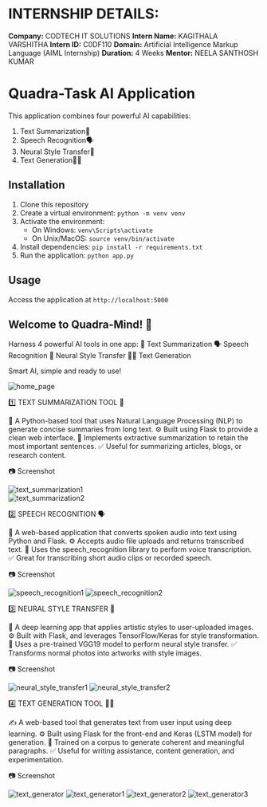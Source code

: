 # INTERNSHIP DETAILS:
**Company:** CODTECH IT SOLUTIONS
**Intern Name:** KAGITHALA VARSHITHA
**Intern ID:** C0DF110
**Domain:** Artificial Intelligence Markup Language (AIML Internship)
**Duration:** 4 Weeks
**Mentor:** NEELA SANTHOSH KUMAR

# Quadra-Task AI Application

This application combines four powerful AI capabilities:
1. Text Summarization🧠
2. Speech Recognition🗣️
3. Neural Style Transfer🎨
4. Text Generation✍🏻

## Installation
1. Clone this repository
2. Create a virtual environment: `python -m venv venv`
3. Activate the environment:
   - On Windows: `venv\Scripts\activate`
   - On Unix/MacOS: `source venv/bin/activate`
4. Install dependencies: `pip install -r requirements.txt`
5. Run the application: `python app.py`

## Usage
Access the application at `http://localhost:5000`

## Welcome to Quadra-Mind! 🤖
Harness 4 powerful AI tools in one app:
🧠 Text Summarization
🗣️ Speech Recognition
🎨 Neural Style Transfer
✍🏻 Text Generation

Smart AI, simple and ready to use!

![home_page](https://github.com/user-attachments/assets/0240223f-f840-43e5-a716-77777dab99db)

1️⃣ TEXT SUMMARIZATION TOOL 🧠

📝 A Python-based tool that uses Natural Language Processing (NLP) to generate concise summaries from long text.
⚙️ Built using Flask to provide a clean web interface.
🧠 Implements extractive summarization to retain the most important sentences.
✅ Useful for summarizing articles, blogs, or research content.

📷 Screenshot

![text_summarization1](https://github.com/user-attachments/assets/70b500d1-8c1c-4e89-a8aa-08cc237bc6cc)    
![text_summarization2](https://github.com/user-attachments/assets/b29c4661-59e0-4b7f-82c3-4e2dbca471f6)

2️⃣ SPEECH RECOGNITION 🗣️

🎤 A web-based application that converts spoken audio into text using Python and Flask.
⚙️ Accepts audio file uploads and returns transcribed text.
🧠 Uses the speech_recognition library to perform voice transcription.
✅ Great for transcribing short audio clips or recorded speech.

📷 Screenshot

![speech_recognition1](https://github.com/user-attachments/assets/80219f1a-baae-4f38-b99b-21c15a0a6426)
![speech_recognition2](https://github.com/user-attachments/assets/004402d2-b20e-403a-85c2-cd93227bb154)

3️⃣ NEURAL STYLE TRANSFER 🎨

🎨 A deep learning app that applies artistic styles to user-uploaded images.
⚙️ Built with Flask, and leverages TensorFlow/Keras for style transformation.
🧠 Uses a pre-trained VGG19 model to perform neural style transfer.
✅ Transforms normal photos into artworks with style images.

📷 Screenshot

![neural_style_transfer1](https://github.com/user-attachments/assets/8975dca1-e8e7-4355-8214-735f4f7a552d)
![neural_style_transfer2](https://github.com/user-attachments/assets/feb9f12e-228e-4c5d-b80f-6b93c47f3e30)

4️⃣ TEXT GENERATION TOOL ✍🏻

✍️ A web-based tool that generates text from user input using deep learning.
⚙️ Built using Flask for the front-end and Keras (LSTM model) for generation.
🧠 Trained on a corpus to generate coherent and meaningful paragraphs.
✅ Useful for writing assistance, content generation, and experimentation.

📷 Screenshot

![text_generator](https://github.com/user-attachments/assets/8534d588-945a-41e7-ba8b-a4e1b351cfea)
![text_generator1](https://github.com/user-attachments/assets/91cf315e-1df8-4e3c-9e5e-2fa3ef0a1f36)
![text_generator2](https://github.com/user-attachments/assets/96e6baae-aac9-47fb-8458-a7bbcb48428b)
![text_generator3](https://github.com/user-attachments/assets/a3d4bc05-5877-4529-bd76-5c39430b0779)
